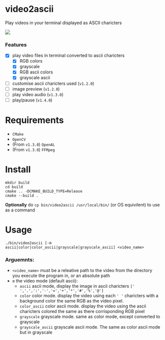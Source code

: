# video2ascii

Play videos in your terminal displayed as ASCII charicters

![](https://github.com/EthanHofton/video2ascii/res/preview.gif)

### Features

- [x] play video files in terminal converted to ascii charicters
  - [x] RGB colors
  - [x] grayscale
  - [x] RGB ascii colors
  - [x] grayscale ascii
- [ ] customise ascii charicters used (`v1.2.0`)
- [ ] image preview (`v1.2.0`)
- [ ] play video audio (`v1.3.0`)
- [ ] play/pause (`v1.4.0`)

# Requirements

- `CMake`
- `OpenCV`
- (From `v1.3.0`) `OpenAL`
- (From `v1.3.0`) `FFMpeg`

# Install

```
mkdir build
cd build
cmake .. -DCMAKE_BUILD_TYPE=Release
cmake --build .
```

**Optionally** do `cp bin/video2ascii /usr/local/bin/` (or OS equivilent) to use as a command

# Usage

```
./bin/video2ascii [-m ascii|color|color_ascii|grayscale|grayscale_ascii] <video_name>
```

### Arguemnts:

- `<video_name>` must be a releative path to the video from the directory you execute the program in, or an absolute path
- `m` the video mode (default ascii):
  - `ascii` ascii mode, display the image in ascii charicters `[' ','.',':','-','=','+','*','#','%','@']`
  - `color` color mode. display the video using each `' '` charicters with a background color the same RGB as the video pixel.
  - `color_ascii` color ascii mode. display the video using the ascii charicters colored the same as there corrisponding RGB pixel
  - `grayscale` grayscale mode. same as color mode, except converted to grayscale
  - `grayscale_ascii` grayscale ascii mode. The same as color ascii mode but in grayscale
